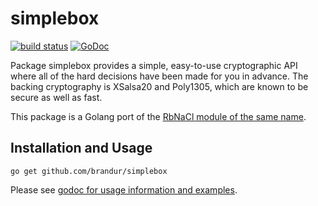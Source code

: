 # simplebox

 [![build status](https://secure.travis-ci.org/brandur/simplebox.png)](https://travis-ci.org/brandur/simplebox) [![GoDoc](https://godoc.org/github.com/brandur/simplebox?status.png)](https://godoc.org/github.com/brandur/simplebox)

Package simplebox provides a simple, easy-to-use cryptographic API where all of
the hard decisions have been made for you in advance. The backing cryptography
is XSalsa20 and Poly1305, which are known to be secure as well as fast.

This package is a Golang port of the [RbNaCl module of the same name][rbnacl].

## Installation and Usage

```
go get github.com/brandur/simplebox
```

Please see [godoc for usage information and examples][godoc].

[godoc]: https://godoc.org/github.com/brandur/simplebox
[rbnacl]: https://github.com/cryptosphere/rbnacl/wiki/SimpleBox
